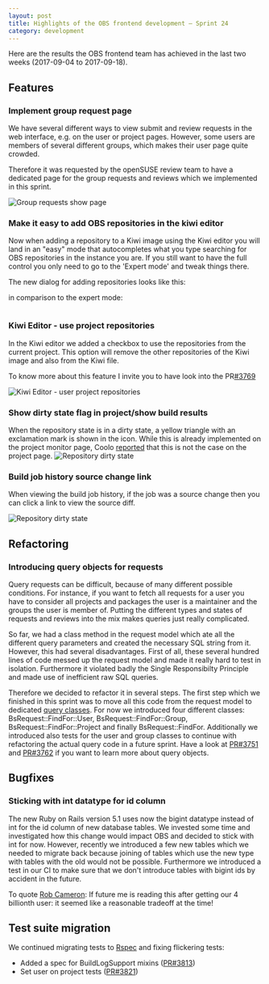 ```yaml
---
layout: post
title: Highlights of the OBS frontend development – Sprint 24
category: development
---
```


<p>
  Here are the results the OBS frontend team has achieved in the last two weeks (2017-09-04 to 2017-09-18).
</p>

<h2>Features</h2>
 
<h3>Implement group request page</h3>
<p>
 We have several different ways to view submit and review requests in the web interface, e.g. on the user or project pages.
 However, some users are members of several different groups, which makes their user page quite crowded.
</p>
<p>
 Therefore it was requested by the openSUSE review team to have a dedicated page for the group requests and reviews which we implemented in this sprint.
</p>
<p>
 <img src="https://paste.opensuse.org/view/raw/32791641" alt="Group requests show page"/>
</p>
 
<h3>Make it easy to add OBS repositories in the kiwi editor</h3>
<p>
 Now when adding a repository to a Kiwi image using the Kiwi editor you will land in an "easy" mode that autocompletes what you type searching for OBS repositories in the instance you are. If you still want to have the full control you only need to go to the 'Expert mode' and tweak things there.
</p>
<p>
 The new dialog for adding repositories looks like this:
 <img src="https://user-images.githubusercontent.com/11314634/30122132-d115c130-932d-11e7-9615-15fa0f02e5ae.png" alt=""/>
</p>
<p>
 in comparison to the expert mode:
</p>
<p>
<img src="https://user-images.githubusercontent.com/11314634/30122150-e2c83638-932d-11e7-9766-2e4c588a64c5.png" alt=""/>
</p>
 
<h3>Kiwi Editor - use project repositories</h3>
<p>
In the Kiwi editor we added a checkbox to use the repositories from the current project. This option will remove the other repositories of the Kiwi image and also from the Kiwi file.
</p>
<p>
  To know more about this feature I invite you to have look into the PR<a href="https://github.com/openSUSE/open-build-service/pull/3769">#3769</a>
</p>
<p>
<img src="https://user-images.githubusercontent.com/1212806/30112892-29d973d6-9313-11e7-8ce4-3b58a4765593.png" alt="Kiwi Editor - user project repositories" />
</p>

<h3>Show dirty state flag in project/show build results</h3>
<p>
When the repository state is in a dirty state, a yellow triangle with an exclamation mark is shown in the icon.
While this is already implemented on the project monitor page, Coolo  <a href="https://github.com/openSUSE/open-build-service/issues/3386">reported</a> that this is not the case on the project page.

<img src="https://user-images.githubusercontent.com/9274/30112371-0bd78206-9309-11e7-88f5-51349858bc8b.png" alt="Repository dirty state" />
</p>

<h3>Build job history source change link</h3>
<p>
When viewing the build job history, if the job was a source change then you can click a link to view the source diff.
</p>
<p>
<img src="https://user-images.githubusercontent.com/3799140/30476967-f6f236f6-9a0b-11e7-8cb0-560e46e68374.png" alt="Repository dirty state" />
</p>

<h2>Refactoring</h2>

<h3>Introducing query objects for requests</h3>
<p>
Query requests can be difficult, because of many different possible conditions.
For instance, if you want to fetch all requests for a user you have to consider all projects and packages the user is a maintainer and the groups the user is member of.
Putting the different types and states of requests and reviews into the mix makes queries just really complicated.
</p>
<p>
So far, we had a class method in the request model which ate all the different query parameters and created the necessary SQL string from it.
However, this had several disadvantages.
First of all, these several hundred lines of code messed up the request model and made it really hard to test in isolation.
Furthermore it violated badly the Single Responsibilty Principle and made use of inefficient raw SQL queries.
</p>
<p>
Therefore we decided to refactor it in several steps. 
The first step which we finished in this sprint was to move all this code from the request model to dedicated <a href="https://medium.flatstack.com/query-object-in-ruby-on-rails-56ea434365f0">query classes</a>.
For now we introduced four different classes: BsRequest::FindFor::User, BsRequest::FindFor::Group, BsRequest::FindFor::Project and finally BsRequest::FindFor.
Additionally we introduced also tests for the user and group classes to continue with refactoring the actual query code in a future sprint.
Have a look at <a href="https://github.com/openSUSE/open-build-service/pull/3751">PR#3751</a> and <a href="https://github.com/openSUSE/open-build-service/pull/3762">PR#3762</a> if you want to learn more about query objects.
</p>

<h2>Bugfixes</h2>

<h3>Sticking with int datatype for id column</h3>
<p>
The new Ruby on Rails version 5.1 uses now the bigint datatype instead of int for the id column of new database tables.
We invested some time and investigated how this change would impact OBS and decided to stick with int for now.
However, recently we introduced a few new tables which we needed to migrate back because joining of tables which use the new type with tables with the old would not be possible.
Furthermore we introduced a test in our CI to make sure that we don't introduce tables with bigint ids by accident in the future. 
</p>
<p>
To quote <a href="http://ridingtheclutch.com/post/160099545985/rails-51-new-default-bigint-primary-key-sort-of">Rob Cameron</a>: 
 If future me is reading this after getting our 4 billionth user: it seemed like a reasonable tradeoff at the time!
</p>


<h2>Test suite migration</h2>

<p>
   We continued migrating tests to <a href="http://rspec.info/">Rspec</a> and fixing flickering tests:
</p>

<ul>
  <li>Added a spec for BuildLogSupport mixins (<a href="https://github.com/openSUSE/open-build-service/pull/3813">PR#3813</a>)</li>
  <li> Set user on project tests (<a href="https://github.com/openSUSE/open-build-service/pull/3821">PR#3821</a>)</li>
</ul>
